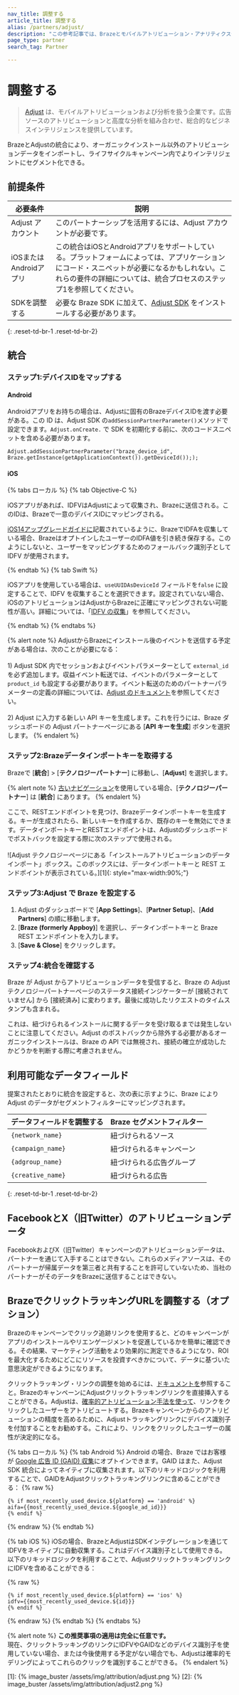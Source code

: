 ```yaml
---
nav_title: 調整する
article_title: 調整する
alias: /partners/adjust/
description: "この参考記事では、Brazeとモバイルアトリビューション・アナリティクス企業のAdjustとの提携について概説している。Adjustは、オーガニックインストール以外のアトリビューションデータをインポートし、ライフサイクルキャンペーン内でよりインテリジェントにセグメントすることを可能にする。"
page_type: partner
search_tag: Partner

---
```


# 調整する

> [Adjust](https://www.adjust.com/) は、モバイルアトリビューションおよび分析を扱う企業です。広告ソースのアトリビューションと高度な分析を組み合わせ、総合的なビジネスインテリジェンスを提供しています。

BrazeとAdjustの統合により、オーガニックインストール以外のアトリビューションデータをインポートし、ライフサイクルキャンペーン内でよりインテリジェントにセグメント化できる。

## 前提条件

| 必要条件 | 説明 |
|---|---|
| Adjust アカウント | このパートナーシップを活用するには、Adjust アカウントが必要です。 |
| iOSまたはAndroidアプリ | この統合はiOSとAndroidアプリをサポートしている。プラットフォームによっては、アプリケーションにコード・スニペットが必要になるかもしれない。これらの要件の詳細については、統合プロセスのステップ1を参照してください。 |
| SDKを調整する | 必要な Braze SDK に加えて、[Adjust SDK](https://docs.adjust.com/en/getting-started/#integrate-the-adjust-sdk) をインストールする必要があります。 |
{: .reset-td-br-1 .reset-td-br-2}

## 統合

### ステップ1:デバイスIDをマップする

#### Android

Androidアプリをお持ちの場合は、Adjustに固有のBrazeデバイスIDを渡す必要がある。この ID は、Adjust SDK の`addSessionPartnerParameter()`メソッドで設定できます。`Adjust.onCreate.` で SDK を初期化する前に、次のコードスニペットを含める必要があります。

```
Adjust.addSessionPartnerParameter("braze_device_id", Braze.getInstance(getApplicationContext()).getDeviceId()););
```

#### iOS

<!--
{% alert important %}
Prior to February 2023, our Adjust attribution integration used the IDFV as the primary identifier to match iOS attribution data. It is not necessary for Braze customers using Objective-C to fetch the Braze `device_id` and sent to Adjust upon install as there will be no disruption of service. 
{% endalert%}

For those using the Swift SDK v5.7.0+, if you wish to continue using IDFV as the mutual identifier, you must ensure that the `useUUIDAsDeviceId` field is set to `false` so there is no disruption of the integration. 

If set to `true`, you must implement the iOS device ID mapping for Swift in order to pass the Braze `device_id` to Adjust upon app install in order for Braze to appropriately match iOS attributions.
--->

{% tabs ローカル %}
{% tab Objective-C %}

iOSアプリがあれば、IDFVはAdjustによって収集され、Brazeに送信される。このIDは、Brazeで一意のデバイスIDにマッピングされる。

[iOS14アップグレードガイドに]({{site.baseurl}}/android_12/)記載されているように、BrazeでIDFAを収集している場合、BrazeはオプトインしたユーザーのIDFA値を引き続き保存する。このようにしないと、ユーザーをマッピングするためのフォールバック識別子として IDFV が使用されます。

{% endtab %}
{% tab Swift %}

iOSアプリを使用している場合は、`useUUIDAsDeviceId` フィールドを`false` に設定することで、IDFV を収集することを選択できます。設定されていない場合、iOSのアトリビューションはAdjustからBrazeに正確にマッピングされない可能性が高い。詳細については、「[IDFV の収集]({{site.baseurl}}/developer_guide/platform_integration_guides/swift/analytics/swift_idfv/)」を参照してください。

{% endtab %}
{% endtabs %}

{% alert note %}
AdjustからBrazeにインストール後のイベントを送信する予定がある場合は、次のことが必要になる：<br><br>1) Adjust SDK 内でセッションおよびイベントパラメーターとして `external_id` を必ず追加します。収益イベント転送では、イベントのパラメーターとして `product_id` も設定する必要があります。イベント転送のためのパートナーパラメーターの定義の詳細については、[Adjust のドキュメント](https://github.com/adjust/sdks)を参照してください。<br><br>2) Adjust に入力する新しい API キーを生成します。これを行うには、Braze ダッシュボードの Adjust パートナーページにある \[**API キーを生成**] ボタンを選択します。
{% endalert %}

### ステップ2:Brazeデータインポートキーを取得する

Brazeで \[**統合**] > \[**テクノロジーパートナー**] に移動し、\[**Adjust**] を選択します。 

{% alert note %}
[古いナビゲーション]({{site.baseurl}}/navigation)を使用している場合、\[**テクノロジーパートナー**] は \[**統合**] にあります。
{% endalert %}

ここで、RESTエンドポイントを見つけ、Brazeデータインポートキーを生成する。キーが生成されたら、新しいキーを作成するか、既存のキーを無効にできます。データインポートキーとRESTエンドポイントは、Adjustのダッシュボードでポストバックを設定する際に次のステップで使用される。<br><br>![Adjust テクノロジーページにある「インストールアトリビューションのデータインポート」ボックス。このボックスには、データインポートキーと REST エンドポイントが表示されている。][1]{: style="max-width:90%;"}

### ステップ3:Adjust で Braze を設定する

1. Adjust のダッシュボードで \[**App Settings**]、\[**Partner Setup**]、\[**Add Partners**] の順に移動します。
2. \[**Braze (formerly Appboy)**] を選択し、データインポートキーと Braze REST エンドポイントを入力します。
3. \[**Save & Close**] をクリックします。

### ステップ4:統合を確認する

Braze が Adjust からアトリビューションデータを受信すると、Braze の Adjust テクノロジーパートナーページのステータス接続インジケーターが \[接続されていません] から \[接続済み] に変わります。最後に成功したリクエストのタイムスタンプも含まれる。 

これは、紐づけられるインストールに関するデータを受け取るまでは発生しないことに注意してください。Adjust のポストバックから除外する必要があるオーガニックインストールは、Braze の API では無視され、接続の確立が成功したかどうかを判断する際に考慮されません。

## 利用可能なデータフィールド

提案されたとおりに統合を設定すると、次の表に示すように、Braze により Adjust のデータがセグメントフィルターにマッピングされます。

| データフィールドを調整する | Braze セグメントフィルター |
| --- | --- |
| `{network_name}` | 紐づけられるソース |
| `{campaign_name}` | 紐づけられるキャンペーン |
| `{adgroup_name}` | 紐づけられる広告グループ |
| `{creative_name}` | 紐づけられる広告 |
{: .reset-td-br-1 .reset-td-br-2}

## FacebookとX（旧Twitter）のアトリビューションデータ

FacebookおよびX（旧Twitter）キャンペーンのアトリビューションデータは、パートナーを通じて入手することはできない。これらのメディアソースは、そのパートナーが帰属データを第三者と共有することを許可していないため、当社のパートナーがそのデータをBrazeに送信することはできない。

## BrazeでクリックトラッキングURLを調整する（オプション）

Brazeのキャンペーンでクリック追跡リンクを使用すると、どのキャンペーンがアプリのインストールやリエンゲージメントを促進しているかを簡単に確認できる。その結果、マーケティング活動をより効果的に測定できるようになり、ROI を最大化するためにどこにリソースを投資すべきかについて、データに基づいた意思決定ができるようになります。

クリックトラッキング・リンクの調整を始めるには、[ドキュメントを](https://help.adjust.com/tracking/attribution/tracker-urls)参照すること。BrazeのキャンペーンにAdjustクリックトラッキングリンクを直接挿入することができる。Adjustは、[確率的アトリビューション手法を使って](https://www.adjust.com/blog/attribution-compatible-with-ios14/)、リンクをクリックしたユーザーをアトリビュートする。Brazeキャンペーンからのアトリビューションの精度を高めるために、Adjustトラッキングリンクにデバイス識別子を付加することをお勧めする。これにより、リンクをクリックしたユーザーの属性が決定的になる。

{% tabs ローカル %}
{% tab Android %}
Android の場合、Braze ではお客様が [Google 広告 ID (GAID) 収集]({{site.baseurl}}/developer_guide/platform_integration_guides/android/initial_sdk_setup/optional_gaid_collection)にオプトインできます。GAID はまた、Adjust SDK 統合によってネイティブに収集されます。以下のリキッドロジックを利用することで、GAIDをAdjustクリックトラッキングリンクに含めることができる：
{% raw %}
```
{% if most_recently_used_device.${platform} == 'android' %}
aifa={{most_recently_used_device.${google_ad_id}}}
{% endif %}
```
{% endraw %}
{% endtab %}

{% tab iOS %}
iOSの場合、BrazeとAdjustはSDKインテグレーションを通じてIDFVをネイティブに自動収集する。これはデバイス識別子として使用できる。以下のリキッドロジックを利用することで、AdjustクリックトラッキングリンクにIDFVを含めることができる：

{% raw %}
```
{% if most_recently_used_device.${platform} == 'ios' %}
idfv={{most_recently_used_device.${id}}}
{% endif %}
```
{% endraw %}
{% endtab %}
{% endtabs %}

{% alert note %}
**この推奨事項の適用は完全に任意です。**<br>
現在、クリックトラッキングのリンクにIDFVやGAIDなどのデバイス識別子を使用していない場合、または今後使用する予定がない場合でも、Adjustは確率的モデリングによってこれらのクリックを識別することができる。
{% endalert %}

[1]: {% image_buster /assets/img/attribution/adjust.png %}
[2]: {% image_buster /assets/img/attribution/adjust2.png %}
